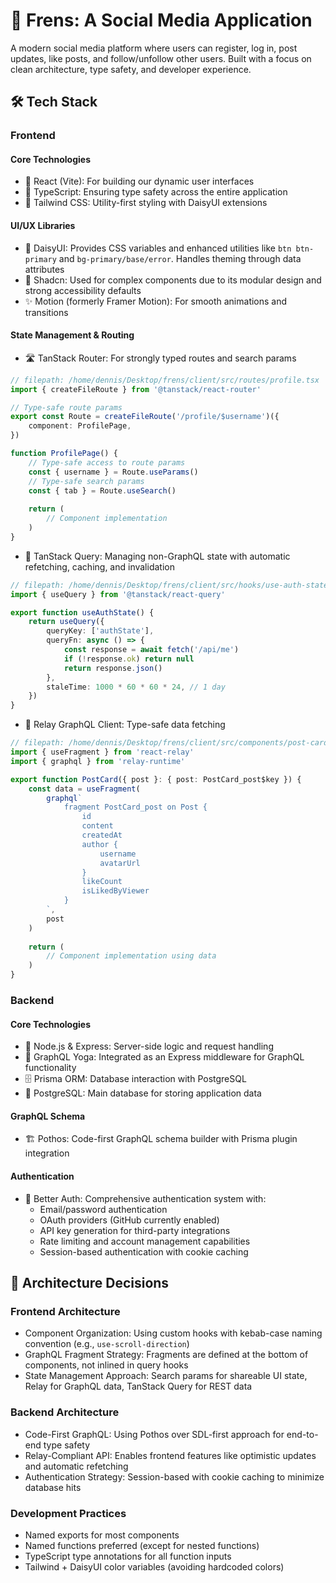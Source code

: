 # 🤝 Frens: A Social Media Application

A modern social media platform where users can register, log in, post updates, like posts, and follow/unfollow other users. Built with a focus on clean architecture, type safety, and developer experience.

## 🛠️ Tech Stack

### Frontend

#### Core Technologies
- 🔄 React (Vite): For building our dynamic user interfaces
- 📘 TypeScript: Ensuring type safety across the entire application
- 🎨 Tailwind CSS: Utility-first styling with DaisyUI extensions

#### UI/UX Libraries
- 🎯 DaisyUI: Provides CSS variables and enhanced utilities like `btn btn-primary` and `bg-primary/base/error`. Handles theming through data attributes
- 🧩 Shadcn: Used for complex components due to its modular design and strong accessibility defaults
- ✨ Motion (formerly Framer Motion): For smooth animations and transitions

#### State Management & Routing
- 🛣️ TanStack Router: For strongly typed routes and search params

```ts
// filepath: /home/dennis/Desktop/frens/client/src/routes/profile.tsx
import { createFileRoute } from '@tanstack/react-router'

// Type-safe route params
export const Route = createFileRoute('/profile/$username')({
    component: ProfilePage,
})

function ProfilePage() {
    // Type-safe access to route params
    const { username } = Route.useParams()
    // Type-safe search params
    const { tab } = Route.useSearch()
    
    return (
        // Component implementation
    )
}
```

- 🔄 TanStack Query: Managing non-GraphQL state with automatic refetching, caching, and invalidation

```ts
// filepath: /home/dennis/Desktop/frens/client/src/hooks/use-auth-state.ts
import { useQuery } from '@tanstack/react-query'

export function useAuthState() {
    return useQuery({
        queryKey: ['authState'],
        queryFn: async () => {
            const response = await fetch('/api/me')
            if (!response.ok) return null
            return response.json()
        },
        staleTime: 1000 * 60 * 60 * 24, // 1 day
    })
}
```

- 🔄 Relay GraphQL Client: Type-safe data fetching

```ts
// filepath: /home/dennis/Desktop/frens/client/src/components/post-card.tsx
import { useFragment } from 'react-relay'
import { graphql } from 'relay-runtime'

export function PostCard({ post }: { post: PostCard_post$key }) {
    const data = useFragment(
        graphql`
            fragment PostCard_post on Post {
                id
                content
                createdAt
                author {
                    username
                    avatarUrl
                }
                likeCount
                isLikedByViewer
            }
        `,
        post
    )
    
    return (
        // Component implementation using data
    )
}
```

### Backend

#### Core Technologies
- 🚀 Node.js & Express: Server-side logic and request handling
- 🎯 GraphQL Yoga: Integrated as an Express middleware for GraphQL functionality
- 🗄️ Prisma ORM: Database interaction with PostgreSQL
- 🐘 PostgreSQL: Main database for storing application data

#### GraphQL Schema
- 🏗️ Pothos: Code-first GraphQL schema builder with Prisma plugin integration

#### Authentication
- 🔐 Better Auth: Comprehensive authentication system with:
    - Email/password authentication
    - OAuth providers (GitHub currently enabled)
    - API key generation for third-party integrations
    - Rate limiting and account management capabilities
    - Session-based authentication with cookie caching

## 📐 Architecture Decisions

### Frontend Architecture
- Component Organization: Using custom hooks with kebab-case naming convention (e.g., `use-scroll-direction`)
- GraphQL Fragment Strategy: Fragments are defined at the bottom of components, not inlined in query hooks
- State Management Approach: Search params for shareable UI state, Relay for GraphQL data, TanStack Query for REST data

### Backend Architecture
- Code-First GraphQL: Using Pothos over SDL-first approach for end-to-end type safety
- Relay-Compliant API: Enables frontend features like optimistic updates and automatic refetching
- Authentication Strategy: Session-based with cookie caching to minimize database hits

### Development Practices
- Named exports for most components
- Named functions preferred (except for nested functions)
- TypeScript type annotations for all function inputs
- Tailwind + DaisyUI color variables (avoiding hardcoded colors)
